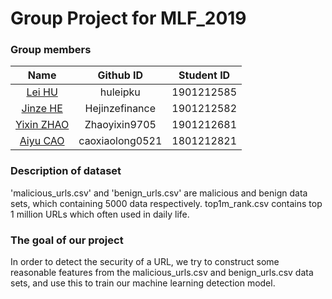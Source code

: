 # Group Project for MLF_2019

### Group members
Name | Github ID | Student ID 
:-: | :-------------------------------: | :-:
[Lei HU](https://github.com/huleipku)     |     huleipku     |     1901212585    
[Jinze HE](https://github.com/Hejinzefinance)     |     Hejinzefinance     |     1901212582    
[Yixin ZHAO](https://github.com/Zhaoyixin9705)     |     Zhaoyixin9705     |     1901212681    
[Aiyu CAO](https://github.com/caoxiaolong0521)     |     caoxiaolong0521     |     1801212821    




###  Description of dataset
'malicious_urls.csv' and 'benign_urls.csv' are malicious and benign data sets, which containing 5000 data respectively.
top1m_rank.csv contains top 1 million URLs which often used in daily life.


###  The goal of our project
In order to detect the security of a URL, we try to construct some reasonable features from the malicious_urls.csv and benign_urls.csv data sets, and use this to train our machine learning detection model.

